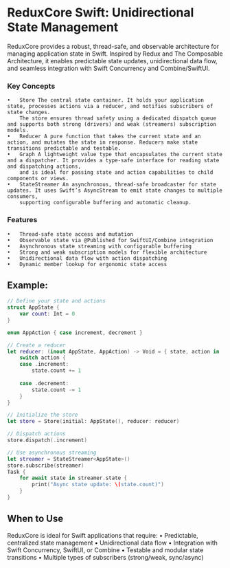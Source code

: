 # ReduxCore Swift: Unidirectional State ManagementReduxCore provides a robust, thread-safe, and observable architecture for managing application state in Swift. Inspired by Redux and The Composable Architecture, it enables predictable state updates, unidirectional data flow, and seamless integration with Swift Concurrency and Combine/SwiftUI.### Key Concepts	•	Store The central state container. It holds your application state, processes actions via a reducer, and notifies subscribers of state changes.         The store ensures thread safety using a dedicated dispatch queue and supports both strong (drivers) and weak (streamers) subscription models.	•	Reducer A pure function that takes the current state and an action, and mutates the state in response. Reducers make state transitions predictable and testable.	•	Graph A lightweight value type that encapsulates the current state and a dispatcher. It provides a type-safe interface for reading state and dispatching actions,         and is ideal for passing state and action capabilities to child components or views.	•	StateStreamer An asynchronous, thread-safe broadcaster for state updates. It uses Swift’s ‎⁠AsyncStream⁠ to emit state changes to multiple consumers,         supporting configurable buffering and automatic cleanup.### Features	•	Thread-safe state access and mutation	•	Observable state via ‎⁠@Published⁠ for SwiftUI/Combine integration	•	Asynchronous state streaming with configurable buffering	•	Strong and weak subscription models for flexible architecture	•	Unidirectional data flow with action dispatching	•	Dynamic member lookup for ergonomic state access## Example:```swift// Define your state and actionsstruct AppState {     var count: Int = 0 }enum AppAction { case increment, decrement }// Create a reducerlet reducer: (inout AppState, AppAction) -> Void = { state, action in    switch action {    case .increment:         state.count += 1            case .decrement:         state.count -= 1    }}// Initialize the storelet store = Store(initial: AppState(), reducer: reducer)// Dispatch actionsstore.dispatch(.increment)// Use asynchronous streaminglet streamer = StateStreamer<AppState>()store.subscribe(streamer)Task {    for await state in streamer.state {        print("Async state update: \(state.count)")    }}```## When to UseReduxCore is ideal for Swift applications that require:	•	Predictable, centralized state management	•	Unidirectional data flow	•	Integration with Swift Concurrency, SwiftUI, or Combine	•	Testable and modular state transitions	•	Multiple types of subscribers (strong/weak, sync/async)